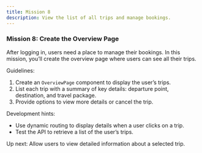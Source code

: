 ```yaml
---
title: Mission 8
description: View the list of all trips and manage bookings.
---
```

### Mission 8: Create the Overview Page

After logging in, users need a place to manage their bookings. In this mission, you’ll create the overview page where users can see all their trips.

Guidelines:
1. Create an `OverviewPage` component to display the user’s trips.
2. List each trip with a summary of key details: departure point, destination, and travel package.
3. Provide options to view more details or cancel the trip.

Development hints:
- Use dynamic routing to display details when a user clicks on a trip.
- Test the API to retrieve a list of the user’s trips.

Up next:
Allow users to view detailed information about a selected trip.